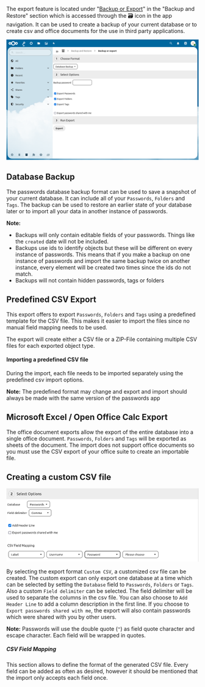 The export feature is located under "[Backup or Export](web+passlink://goto/backup/export)" in the "Backup and Restore" section which is accessed through the 🗃 icon in the app navigation.
It can be used to create a backup of your current database or to create csv and office documents for the use in third party applications.

![The Export section](_files/export-section.png)

## Database Backup
The passwords database backup format can be used to save a snapshot of your current database.
It can include all of your `Passwords`, `Folders` and `Tags`.
The backup can be used to restore an earlier state of your database later or to import all your data in another instance of passwords.

**Note:**
- Backups will only contain editable fields of your passwords. Things like the `created` date will not be included.
- Backups use ids to identify objects but these will be different on every instance of passwords.
  This means that if you make a backup on one instance of passwords and import the same backup twice on another instance, every element will be created two times since the ids do not match.
- Backups will not contain hidden passwords, tags or folders

## Predefined CSV Export
This export offers to export `Passwords`, `Folders` and `Tags` using a predefined template for the CSV file.
This makes it easier to import the files since no manual field mapping needs to be used.

The export will create either a CSV file or a ZIP-File containing multiple CSV files for each exported object type.

#### Importing a predefined CSV file
During the import, each file needs to be imported separately using the predefined csv import options.

**Note:** The predefined format may change and export and import should always be made with the same version of the passwords app


## Microsoft Excel / Open Office Calc Export
The office document exports allow the export of the entire database into a single office document.
`Passwords`, `Folders` and `Tags` will be exported as sheets of the document.
The import does not support office documents so you must use the CSV export of your office suite to create an importable file.


## Creating a custom CSV file
![The "Custom CSV" option allows the creation of a customized CSV file](_files/export-custom-csv.png)

By selecting the export format `Custom CSV`, a customized csv file can be created.
The custom export can only export one database at a time which can be selected by setting the `Database` field to `Passwords`, `Folders` or `Tags`.
Also a custom `Field delimiter` can be selected.
The field delimiter will be used to separate the columns in the csv file.
You can also choose to `Add Header Line` to add a column description in the first line.
If you choose to `Export passwords shared with me`, the export will also contain passwords which were shared with you by other users.

**Note:** Passwords will use the double quote (`"`) as field quote character and escape character. Each field will be wrapped in quotes.

##### CSV Field Mapping
This section allows to define the format of the generated CSV file.
Every field can be added as often as desired, however it should be mentioned that the import only accepts each field once.
